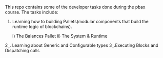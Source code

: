 This repo contains some of the developer tasks done during the pbax course.
The tasks include:

1. Learning how to building Pallets(modular components that build the runtime logic of blockchains).

   i) The Balances Pallet
   ii) The System & Runtime

2\_. Learning about Generic and Configurable types
3\_.Executing Blocks and Dispatching calls
